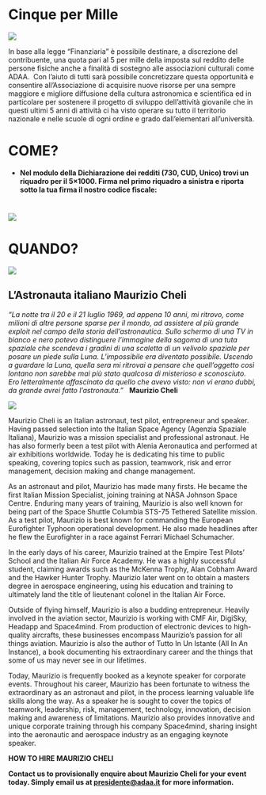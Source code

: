 Cinque per Mille
================

**![](https://www.adaa.it/wp/wp-content/uploads/2021/04/5x1000_ADAA.jpg)**

In base alla legge “Finanziaria” è possibile destinare, a discrezione del contribuente, una quota pari al 5 per mille della imposta sul reddito delle persone fisiche anche a finalità di sostegno alle associazioni culturali come ADAA.  Con l’aiuto di tutti sarà possibile concretizzare questa opportunità e consentire all’Associazione di acquisire nuove risorse per una sempre maggiore e migliore diffusione della cultura astronomica e scientifica ed in particolare per sostenere il progetto di sviluppo dell’attività giovanile che in questi ultimi 5 anni di attività ci ha visto operare su tutto il territorio nazionale e nelle scuole di ogni ordine e grado dall’elementari all’università. 

**COME?**
=========

*   **Nel modulo della Dichiarazione dei redditi (730, CUD, Unico) trovi un riquadro per il 5×1000. Firma nel primo riquadro a sinistra e riporta sotto la tua firma il nostro codice fiscale:**

**![](https://www.adaa.it/wp/wp-content/uploads/2021/11/COME-1024x953.png)**
============================================================================

**QUANDO?**
===========

![](https://www.adaa.it/wp/wp-content/uploads/2021/11/SCADENZE-1024x452.png)

L’Astronauta italiano Maurizio Cheli
------------------------------------

_“La notte tra il 20 e il 21 luglio 1969, ad appena 10 anni, mi ritrovo, come milioni di altre persone sparse per il mondo, ad assistere al più grande exploit nel campo della storia dell’astronautica. Sullo schermo di una TV in bianco e nero potevo distinguere l’immagine della sagoma di una tuta spaziale che scendeva i gradini di una scaletta di un velivolo spaziale per posare un piede sulla Luna. L’impossibile era diventato possibile. Uscendo a guardare la Luna, quella sera mi ritrovai a pensare che quell’oggetto così lontano non sarebbe mai più stato qualcosa di misterioso e sconosciuto._ _Ero letteralmente affascinato da quello che avevo visto: non vi erano dubbi, da grande avrei fatto l’astronauta.”_   **Maurizio Cheli** 

![](https://www.adaa.it/wp/wp-content/uploads/2021/03/19-1024x644.jpg)

Maurizio Cheli is an Italian astronaut, test pilot, entrepreneur and speaker. Having passed selection into the Italian Space Agency (Agenzia Spaziale Italiana), Maurizio was a mission specialist and professional astronaut. He has also formerly been a test pilot with Alenia Aeronautica and performed at air exhibitions worldwide. Today he is dedicating his time to public speaking, covering topics such as passion, teamwork, risk and error management, decision making and change management.

As an astronaut and pilot, Maurizio has made many firsts. He became the first Italian Mission Specialist, joining training at NASA Johnson Space Centre. Enduring many years of training, Maurizio is also well known for being part of the Space Shuttle Columbia STS-75 Tethered Satellite mission. As a test pilot, Maurizio is best known for commanding the European Eurofighter Typhoon operational development. He also made headlines after he flew the Eurofighter in a race against Ferrari Michael Schumacher.

In the early days of his career, Maurizio trained at the Empire Test Pilots’ School and the Italian Air Force Academy. He was a highly successful student, claiming awards such as the McKenna Trophy, Alan Cobham Award and the Hawker Hunter Trophy. Maurizio later went on to obtain a masters degree in aerospace engineering, using his education and training to ultimately land the title of lieutenant colonel in the Italian Air Force.

Outside of flying himself, Maurizio is also a budding entrepreneur. Heavily involved in the aviation sector, Maurizio is working with CMF Air, DigiSky, Headapp and Space4mind. From production of electronic devices to high-quality aircrafts, these businesses encompass Maurizio’s passion for all things aviation. Maurizio is also the author of Tutto In Un Istante (All In An Instance), a book documenting his extraordinary career and the things that some of us may never see in our lifetimes.

Today, Maurizio is frequently booked as a keynote speaker for corporate events. Throughout his career, Maurizio has been fortunate to witness the extraordinary as an astronaut and pilot, in the process learning valuable life skills along the way. As a speaker he is sought to cover the topics of teamwork, leadership, risk, management, technology, innovation, decision making and awareness of limitations. Maurizio also provides innovative and unique corporate training through his company Space4mind, sharing insight into the aeronautic and aerospace industry as an engaging keynote speaker.

**HOW TO HIRE MAURIZIO CHELI**

**Contact us to provisionally enquire about Maurizio Cheli for your event today. Simply email us at presidente@adaa.it for more information.**